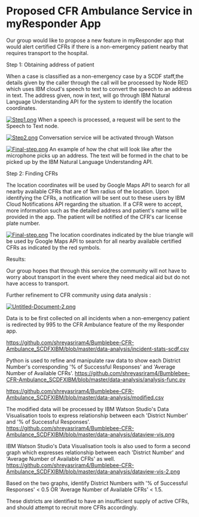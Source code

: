 # Proposed CFR Ambulance Service in myResponder App
Our group would like to propose a new feature in myResponder app that would alert certified CFRs if there is a non-emergency patient nearby that requires transport to the hospital. 

Step 1: Obtaining address of patient

When a case is classified as a non-emergency case by a SCDF staff,the details given by the caller through the call will be processed by Node RED which uses IBM cloud's speech to text to convert the speech to an address in text. The address given, now in text, will go through IBM Natural Language Understanding API for the system to identify the location coordinates. 

[![Step1.png](https://i.postimg.cc/KKMVJvzb/Step1.png)](https://postimg.cc/KKMVJvzb)
When a speech is processed, a request will be sent to the Speech to Text node.

[![Step2.png](https://i.postimg.cc/WFmycWgf/Step2.png)](https://postimg.cc/WFmycWgf)
Conversation service will be activated through Watson 

[![Final-step.png](https://i.postimg.cc/4YMq6hXw/Final-step.png)](https://postimg.cc/4YMq6hXw)
An example of how the chat will look like after the microphone picks up an address. The text will be formed in the chat to be picked up by the IBM Natural Language Understanding API.


Step 2: Finding CFRs

The location coordinates will be used by Google Maps API to search for all nearby available CFRs that are of 1km radius of the location. Upon identifying the CFRs, a notification will be sent out to these users by IBM Cloud Notifications API regarding the situation. If a CFR were to accept, more information such as the detailed address and patient's name will be provided in the app. The patient will be notified of the CFR's car license plate number.

[![Final-step.png](https://i.postimg.cc/FfNWgb2y/Available-CFRs.png)](=https://postimg.cc/FfNWgb2y)
The location coordinates indicated by the blue triangle will be used by Google Maps API to search for all nearby available certified CFRs as indicated by the red symbols.

Results: 

Our group hopes that through this service,the community will not have to worry about transport in the event where they need medical aid but do not have access to transport.

Further refinement to CFR community using data analysis :

[![Untitled-Document-2.png](https://i.postimg.cc/Sxs6s6gD/Untitled-Document-2.png)](https://postimg.cc/bs7DVtct)

Data is to be first collected on all incidents when a non-emergency patient is redirected by 995 to the CFR Ambulance feature of the my Responder app.

https://github.com/shreyasriram4/Bumblebee-CFR-Ambulance_SCDFXIBM/blob/master/data-analysis/incident-stats-scdf.csv


Python is used to refine and manipulate raw data to show each District Number's corresponding '% of Successful Responses' and 'Average Number of Available CFRs'. 
https://github.com/shreyasriram4/Bumblebee-CFR-Ambulance_SCDFXIBM/blob/master/data-analysis/analysis-func.py

https://github.com/shreyasriram4/Bumblebee-CFR-Ambulance_SCDFXIBM/blob/master/data-analysis/modified.csv

The modified data will be processed by IBM Watson Studio's Data Visualisation tools to express relationship between each 'District Number' and '% of Successful Responses'.
https://github.com/shreyasriram4/Bumblebee-CFR-Ambulance_SCDFXIBM/blob/master/data-analysis/dataview-vis.png

IBM Watson Studio's Data Visualisation tools is also used to form a second graph which expresses relationship between each 'District Number' and 'Average Number of Available CFRs' as well.
https://github.com/shreyasriram4/Bumblebee-CFR-Ambulance_SCDFXIBM/blob/master/data-analysis/dataview-vis-2.png

Based on the two graphs, identify District Numbers with '% of Successful Responses' < 0.5 OR 'Average Number of Available CFRs' < 1.5. 

These districts are identified to have an insufficient supply of active CFRs, and should attempt to recruit more CFRs accordingly.




